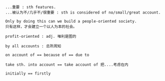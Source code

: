 ```
...重要 : sth features.
...被认为不/几乎不/很重要 : sth is considered of no/small/great account.
```

```
Only by doing this can we build a people-oriented society.
只有这样，才会建立一个以人为本的社会。
```

```
profit-oriented : adj. 唯利是图的
```

```
by all accounts : 总所周知
```

```
on account of == because of == due to
```

```
take sth. into account == take account of 把....考虑在内 
```

```
initially == firstly  
```

